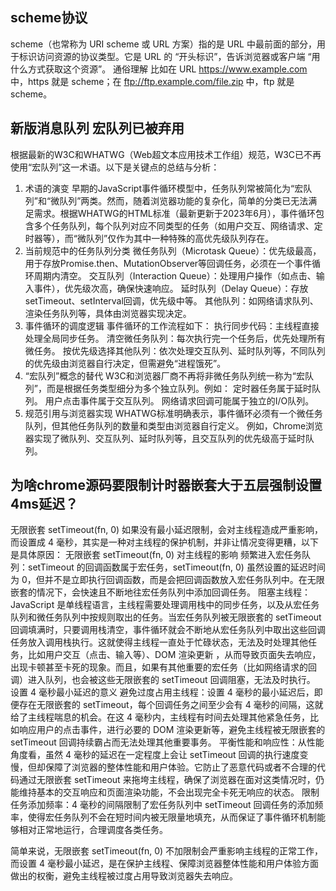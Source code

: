 ## scheme协议
scheme（也常称为 URI scheme 或 URL 方案）指的是 URL 中最前面的部分，用于标识访问资源的协议类型。它是 URL 的 “开头标识”，告诉浏览器或客户端 “用什么方式获取这个资源”。
通俗理解
比如在 URL https://www.example.com 中，https 就是 scheme；在 ftp://ftp.example.com/file.zip 中，ftp 就是 scheme。

## 新版消息队列 宏队列已被弃用
根据最新的W3C和WHATWG（Web超文本应用技术工作组）规范，W3C已不再使用“宏队列”这一术语。以下是关键点的总结与分析：

1. 术语的演变
早期的JavaScript事件循环模型中，任务队列常被简化为“宏队列”和“微队列”两类。然而，随着浏览器功能的复杂化，简单的分类已无法满足需求。根据WHATWG的HTML标准（最新更新于2023年6月），事件循环包含多个任务队列，每个队列对应不同类型的任务（如用户交互、网络请求、定时器等），而“微队列”仅作为其中一种特殊的高优先级队列存在。
2. 当前规范中的任务队列分类
微任务队列（Microtask Queue）：优先级最高，用于存放Promise.then、MutationObserver等回调任务，必须在一个事件循环周期内清空。
交互队列（Interaction Queue）：处理用户操作（如点击、输入事件），优先级次高，确保快速响应。
延时队列（Delay Queue）：存放setTimeout、setInterval回调，优先级中等。
其他队列：如网络请求队列、渲染任务队列等，具体由浏览器实现决定。
3. 事件循环的调度逻辑
事件循环的工作流程如下：
执行同步代码：主线程直接处理全局同步任务。
清空微任务队列：每次执行完一个任务后，优先处理所有微任务。
按优先级选择其他队列：依次处理交互队列、延时队列等，不同队列的优先级由浏览器自行决定，但需避免“进程饿死”。
4. “宏队列”概念的替代
W3C和浏览器厂商不再将非微任务队列统一称为“宏队列”，而是根据任务类型细分为多个独立队列。例如：
定时器任务属于延时队列。
用户点击事件属于交互队列。
网络请求回调可能属于独立的I/O队列。
5. 规范引用与浏览器实现
WHATWG标准明确表示，事件循环必须有一个微任务队列，但其他任务队列的数量和类型由浏览器自行定义。
例如，Chrome浏览器实现了微队列、交互队列、延时队列等，且交互队列的优先级高于延时队列。

## 为啥chrome源码要限制计时器嵌套大于五层强制设置4ms延迟？
无限嵌套 setTimeout(fn, 0) 如果没有最小延迟限制，会对主线程造成严重影响，而设置成 4 毫秒，其实是一种对主线程的保护机制，并非让情况变得更糟，以下是具体原因：
无限嵌套 setTimeout(fn, 0) 对主线程的影响
频繁进入宏任务队列：setTimeout 的回调函数属于宏任务，setTimeout(fn, 0) 虽然设置的延迟时间为 0，但并不是立即执行回调函数，而是会把回调函数放入宏任务队列中。在无限嵌套的情况下，会快速且不断地往宏任务队列中添加回调任务。
阻塞主线程：JavaScript 是单线程语言，主线程需要处理调用栈中的同步任务，以及从宏任务队列和微任务队列中按规则取出的任务。当宏任务队列被无限嵌套的 setTimeout 回调填满时，只要调用栈清空，事件循环就会不断地从宏任务队列中取出这些回调任务放入调用栈执行。这就使得主线程一直处于忙碌状态，无法及时处理其他任务，比如用户交互（点击、输入等）、DOM 渲染更新 ，从而导致页面失去响应，出现卡顿甚至卡死的现象。而且，如果有其他重要的宏任务（比如网络请求的回调）进入队列，也会被这些无限嵌套的 setTimeout 回调阻塞，无法及时执行。
设置 4 毫秒最小延迟的意义
避免过度占用主线程：设置 4 毫秒的最小延迟后，即便存在无限嵌套的 setTimeout，每个回调任务之间至少会有 4 毫秒的间隔，这就给了主线程喘息的机会。在这 4 毫秒内，主线程有时间去处理其他紧急任务，比如响应用户的点击事件，进行必要的 DOM 渲染更新等，避免主线程被无限嵌套的 setTimeout 回调持续霸占而无法处理其他重要事务。
平衡性能和响应性：从性能角度看，虽然 4 毫秒的延迟在一定程度上会让 setTimeout 回调的执行速度变慢，但却保障了浏览器的整体性能和用户体验。它防止了恶意代码或者不合理的代码通过无限嵌套 setTimeout 来拖垮主线程，确保了浏览器在面对这类情况时，仍能维持基本的交互响应和页面渲染功能，不会出现完全卡死无响应的状态。
限制任务添加频率：4 毫秒的间隔限制了宏任务队列中 setTimeout 回调任务的添加频率，使得宏任务队列不会在短时间内被无限量地填充，从而保证了事件循环机制能够相对正常地运行，合理调度各类任务。

简单来说，无限嵌套 setTimeout(fn, 0) 不加限制会严重影响主线程的正常工作，而设置 4 毫秒最小延迟，是在保护主线程、保障浏览器整体性能和用户体验方面做出的权衡，避免主线程被过度占用导致浏览器失去响应。